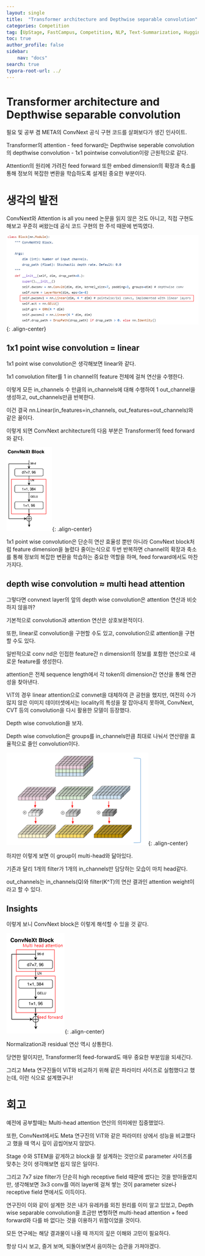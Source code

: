 ```yaml
---
layout: single
title:  "Transformer architecture and Depthwise separable convolution"
categories: Competition
tag: [UpStage, FastCampus, Competition, NLP, Text-Summarization, HuggingFace, PyTorch, PyTorch-Lightning, Hydra-core, WandB, Optuna]
toc: true
author_profile: false
sidebar:
    nav: "docs"
search: true
typora-root-url: ../
---
```






#  Transformer architecture and Depthwise separable convolution

필요 및 공부 겸 META의 ConvNext 공식 구현 코드를 살펴보다가 생긴 인사이트.

Transformer의 attention - feed forward는 Depthwise seperable convolution의 depthwise convolution - 1x1 pointwise convolution이랑 근원적으로 같다.

Attention의 원리에 가려진 feed forward 또한 embed dimension의 확장과 축소를 통해 정보의 복잡한 변환을 학습하도록 설계된 중요한 부분이다.



# 생각의 발전

ConvNext와 Attention is all you need 논문을 읽지 않은 것도 아니고, 직접 구현도 해보고 꾸준히 써왔는데 공식 코드 구현의 한 주석 때문에 번뜩였다.

![convnext_comment](/images/2024-11-11-transformer_same_with_dws_conv/convnext_comment.png){: .align-center}



## 1x1 point wise convolution = linear

1x1 point wise convolution은 생각해보면 linear와 같다.



1x1 convolution filter를 1 in channel의 feature 전체에 걸쳐 연산을 수행한다.

이렇게 모든 in_channels 수 만큼의 in_channels에 대해 수행하여 1 out_channel을 생성하고, out_channels만큼 반복한다.

이건 결국 nn.Linear(in_features=in_channels, out_features=out_channels)와 같은 꼴이다.



이렇게 되면 ConvNext architecture의 다음 부분은 Transformer의 feed forward와 같다.

![convnext_feed_forward](/images/2024-11-11-transformer_same_with_dws_conv/convnext_feed_forward.png){: .align-center}



1x1 point wise convolution은 단순히 연산 효율성 뿐만 아니라 ConvNext block처럼 feature dimension을 늘렸다 줄이는식으로 두번 반복하면 channel의 확장과 축소를 통해 정보의 복잡한 변환을 학습하는 중요한 역할을 하며, feed forward에서도 마찬가지다.



## depth wise convolution ≈ multi head attention

그렇다면 convnext layer의 앞의 depth wise convolution은 attention 연산과 비슷하지 않을까?



기본적으로 convolution과 attention 연산은 상호보완적이다.

또한, linear로 convolution을 구현할 수도 있고, convolution으로 attention을 구현할 수도 있다.



일반적으로 conv nd은 인접한 feature간 n dimension의 정보를 포함한 연산으로 새로운 feature를 생성한다.

attention은 전체 sequence length에서 각 token의 dimension간 연산을 통해 연관성을 찾아낸다.

ViT의 경우 linear attention으로 convnet을 대체하여 큰 공헌을 했지만, 여전히 수가 많지 않은 이미지 데이터셋에서는 locality의 특성을 잘 잡아내지 못하여, ConvNext, CVT 등의 convolution을 다시 활용한 모델이 등장했다.



Depth wise convolution을 보자.

Depth wise convolution은 groups를 in_channels만큼 최대로 나눠서 연산량을 효율적으로 줄인 convolution이다.

![depthwise_conv](/images/2024-11-11-transformer_same_with_dws_conv/depthwise_conv.png){: .align-center}

하지만 이렇게 보면 이 group이 multi-head와 닮아있다.

기존과 달리 1개의 filter가 1개의 in_channels만 담당하는 모습이 마치 head같다.

out_channels는 in_channels(Q)와 filter(K^T)의 연산 결과인 attention weight이라고 할 수 있다.



## Insights

이렇게 보니 ConvNext block은 이렇게 해석할 수 있을 것 같다.

![convnext_transformer](/images/2024-11-11-transformer_same_with_dws_conv/convnext_transformer.png){: .align-center}

Normalization과 residual 연산 역시 상통한다.



당연한 말이지만, Transformer의 feed-forward도 매우 중요한 부분임을 되새긴다.

그리고 Meta 연구진들이 ViT와 비교하기 위해 같은 파라미터 사이즈로 실험했다고 했는데, 이런 식으로 설계했구나!



# 회고

예전에 공부할때는 Multi-head attention 연산의 의미에만 집중했었다.

또한, ConvNext에서도 Meta 연구진의 ViT와 같은 파라미터 상에서 성능을 비교했다고 했을 때 역시 깊이 곱씹어보지 않았다.

Stage 수와 STEM을 같게하고 block을 잘 설계하는 것만으로 parameter 사이즈를 맞추는 것이 생각해보면 쉽지 않은 일이다.

그리고 7x7 size filter가 단순히 high receptive field 때문에 썼다는 것을 받아들였지만, 생각해보면 3x3 conv를 여러 layer에 걸쳐 쌓는 것이 parameter size나 receptive field 면에서도 이득이다.

연구진이 이와 같이 설계한 것은 내가 유레카를 외친 원리를 이미 알고 있었고, Depth wise separable convolution을 조금만 변형하면 multi-head attention + feed forward와 다를 바 없다는 것을 이용하기 위함이었을 것이다.

모든 연구에는 해당 결과물이 나올 때 까지의 깊은 이해와 고민이 필요하다.

항상 다시 보고, 즐겨 보며, 되돌아보면서 음미하는 습관을 가져야겠다.